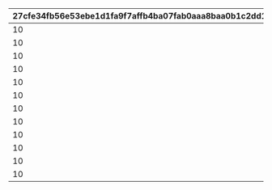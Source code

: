 |27cfe34fb56e53ebe1d1fa9f7affb4ba07fab0aaa8baa0b1c2dd1111e55a542e|1e35cae1b8b259bc447867672b4fadc3bd5125d77224459c97c0ec234416b47e|a60821556d91caaa1e63de2eeb0d10e28fd4f1c507eef3c52e9ab038cda50234|30ad99a471485dd3ce537bf317c19f23649958b64cb35129434a8b1487e1e4f4|5cf6efb19d7b9da101f40e630c12e468b2a569520d8ff3c7d3c5a420c42b7d71|8e5f144386f5fb7a114481674959f828a72622437ccd37e5eb33ceb5f262dc32|
| --- | --- | --- | --- | --- | --- |
|10|0|2020/04/01|1002|1|6|
|10|120|2020/04/01 2:00:00|1002|2|2|
|10|120|2020/04/01 4:00:00|1002|3|2|
|10|120|2020/04/01 6:00:00|1002|4|2|
|10|120|2020/04/01 8:00:00|1002|5|2|
|10|120|2020/04/01 10:00:00|1002|6|2|
|10|120|2020/04/01 12:00:00|1002|7|2|
|10|120|2020/04/01 14:00:00|1002|8|2|
|10|120|2020/04/01 16:00:00|1002|9|2|
|10|120|2020/04/01 18:00:00|1002|10|2|
|10|120|2020/04/01 20:00:00|1002|11|2|
|10|120|2020/04/01 22:00:00|1002|12|2|